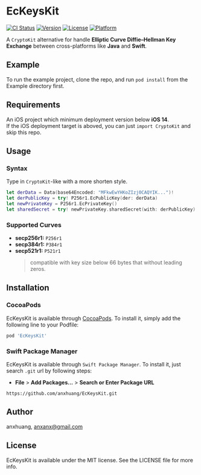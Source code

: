 # EcKeysKit

[![CI Status](https://img.shields.io/travis/anxhuang/EcKeysKit.svg?style=flat)](https://travis-ci.org/anxhuang/EcKeysKit)
[![Version](https://img.shields.io/cocoapods/v/EcKeysKit.svg?style=flat)](https://cocoapods.org/pods/EcKeysKit)
[![License](https://img.shields.io/cocoapods/l/EcKeysKit.svg?style=flat)](https://cocoapods.org/pods/EcKeysKit)
[![Platform](https://img.shields.io/cocoapods/p/EcKeysKit.svg?style=flat)](https://cocoapods.org/pods/EcKeysKit)

A `CryptoKit` alternative for handle **Elliptic Curve Diffie–Hellman Key Exchange** between cross-platforms like **Java** and **Swift**.

## Example

To run the example project, clone the repo, and run `pod install` from the Example directory first.

## Requirements

An iOS project which minimum deployment version below **iOS 14**.  
If the iOS deployment target is aboved, you can just `import CryptoKit` and skip this repo. 

## Usage

### Syntax
Type in `CryptoKit`-like with a more shorten style.

```swift
let derData = Data(base64Encoded: "MFkwEwYHKoZIzj0CAQYIK...")!
let derPublicKey = try! P256r1.EcPublicKey(der: derData)
let newPrivateKey = P256r1.EcPrivateKey()
let sharedSecret = try! newPrivateKey.sharedSecret(with: derPublicKey)
```

### Supported Curves
- **secp256r1:** `P256r1`
- **secp384r1:** `P384r1`
- **secp521r1:** `P521r1`
    > compatible with key size below 66 bytes that without leading zeros.

## Installation

### CocoaPods
EcKeysKit is available through [CocoaPods](https://cocoapods.org). To install
it, simply add the following line to your Podfile:

```ruby
pod 'EcKeysKit'
```

### Swift Package Manager
EcKeysKit is available through `Swift Package Manager`. To install
it, just search `.git` url by following steps:

- **File** > **Add Packages...** > **Search or Enter Package URL**
```
https://github.com/anxhuang/EcKeysKit.git
```

## Author

anxhuang, anxanx@gmail.com

## License

EcKeysKit is available under the MIT license. See the LICENSE file for more info.
